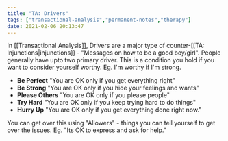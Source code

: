 ```yaml
---
title: "TA: Drivers"
tags: ["transactional-analysis","permanent-notes","therapy"]
date: 2021-02-06 20:13:47
---
```


In [[Transactional Analysis]], Drivers are a major type of counter-[[TA: Injunctions|injunctions]] - "Messages on how to be a good boy/girl". People generally have upto two primary driver. This is a condition you hold if you want to consider yourself worthy. Eg. I'm worthy if I'm strong.

- **Be Perfect** "You are OK only if you get everything right"
- **Be Strong** "You are OK only if you hide your feelings and wants"
- **Please Others** "You are OK only if you please people"
- **Try Hard** "You are OK only if you keep trying hard to do things"
- **Hurry Up** "You are OK only if you get everything done right now."

You can get over this using "Allowers" - things you can tell yourself to get over the issues. Eg. "Its OK to express and ask for help."
